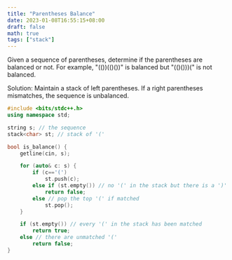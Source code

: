 ```yaml
---
title: "Parentheses Balance"
date: 2023-01-08T16:55:15+08:00
draft: false
math: true
tags: ["stack"]
---
```


Given a sequence of parentheses, determine if the parentheses are balanced or not. For example, "(())(()())" is balanced but "(()()))(" is not balanced.

Solution: Maintain a stack of left parentheses. If a right parentheses mismatches, the sequence is unbalanced.

```cpp
#include <bits/stdc++.h>
using namespace std;

string s; // the sequence
stack<char> st; // stack of '('

bool is_balance() {
    getline(cin, s);

    for (auto& c: s) {
        if (c=='(')
            st.push(c);
        else if (st.empty()) // no '(' in the stack but there is a ')' to be matched
            return false;
        else // pop the top '(' if matched
            st.pop();
    }

    if (st.empty()) // every '(' in the stack has been matched
        return true;
    else // there are unmatched '('
        return false;
}
```
